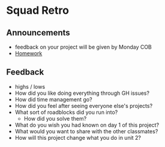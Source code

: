 #  Squad Retro

## Announcements

- feedback on your project will be given by Monday COB
- [Homework](https://github.com/ga-dc/try-ruby)

## Feedback

- highs / lows
- How did you like doing everything through GH issues?
- How did time management go?
- How did you feel after seeing everyone else's projects?
- What sort of roadblocks did you run into?
  - How did you solve them?
- What do you wish you had known on day 1 of this project?
- What would you want to share with the other classmates?
- How will this project change what you do in unit 2?
